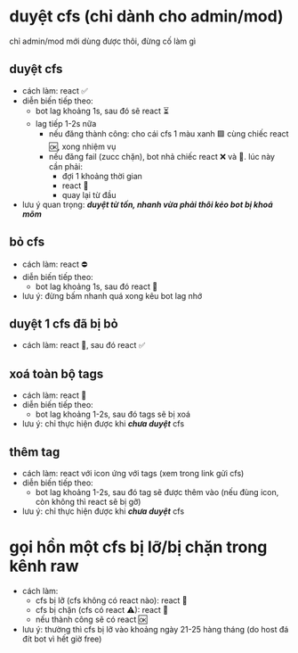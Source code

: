 # duyệt cfs (chỉ dành cho admin/mod)
chỉ admin/mod mới dùng được thôi, đừng cố làm gì

## duyệt cfs
- cách làm: react ✅
- diễn biến tiếp theo: 
  - bot lag khoảng 1s, sau đó sẽ react ⏳
  - lag tiếp 1-2s nữa 
    - nếu đăng thành công: cho cái cfs 1 màu xanh 🟩 cùng chiếc react 🆗, xong nhiệm vụ
    - nếu đăng fail (zucc chặn), bot nhả chiếc react ❌ và 🔁. lúc này cần phải:
      - đợi 1 khoảng thời gian
      - react 🔁
      - quay lại từ đầu
- lưu ý quan trọng: ***duyệt từ tốn, nhanh vừa phải thôi kẻo bot bị khoá mõm***

## bỏ cfs
- cách làm: react ⛔
- diễn biến tiếp theo:
  - bot lag khoảng 1s, sau đó react 🔁
- lưu ý: đừng bấm nhanh quá xong kêu bot lag nhớ

## duyệt 1 cfs đã bị bỏ
- cách làm: react 🔁, sau đó react ✅

## xoá toàn bộ tags
- cách làm: react 🧹
- diễn biến tiếp theo:
  - bot lag khoảng 1-2s, sau đó tags sẽ bị xoá
- lưu ý: chỉ thực hiện được khi ***chưa duyệt*** cfs

## thêm tag
- cách làm: react với icon ứng với tags (xem trong link gửi cfs)
- diễn biến tiếp theo:
  - bot lag khoảng 1-2s, sau đó tag sẽ được thêm vào (nếu đùng icon, còn không thì react sẽ bị gỡ)
- lưu ý: chỉ thực hiện được khi ***chưa duyệt*** cfs

# gọi hồn một cfs bị lỡ/bị chặn trong kênh raw
- cách làm:
  - cfs bị lỡ (cfs không có react nào): react 🔁
  - cfs bị chặn (cfs có react ⚠): react 🔂
  - nếu thành công sẽ có react 🆗
- lưu ý: thường thì cfs bị lỡ vào khoảng ngày 21-25 hàng tháng (do host đá đít bot vì hết giờ free)